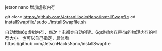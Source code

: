 jetson nano 增加虚拟内存

git clone https://github.com/JetsonHacksNano/installSwapfile
cd installSwapfile/
sudo ./installSwapfile.sh

自动增加6g虚拟内存，每次上电都会自动创建。6g虚拟内存是4g的物理内存的推荐大小。也可以自己指定，具体看https://github.com/JetsonHacksNano/installSwapfile